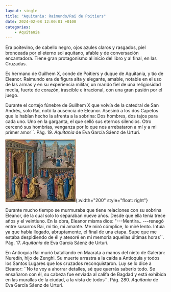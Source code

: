```yaml
---
layout: single
title: "Aquitania: Raimundo/Rai de Poitiers"
date: 2024-02-08 12:00:01 +0100
categories: 
    - Aquitania
---
```

Era poitevino, de cabello negro, ojos azules claros y rasgados, piel
bronceada por el eterno sol aquitano, afable y de conversación
encantadora. Tiene gran protagonismo al inicio del libro y al final, en las Cruzadas.


Es hermano de Guilhem X, conde de Poitiers y duque de Aquitania, y tío de Eleanor. Raimundo era de figura alta y elegante, amable, notable en el uso de las armas y en su experiencia militar, un marido fiel de una religiosidad media, fuerte de corazón, irascible e irracional, con una gran pasión por el juego.


Durante el cortejo fúnebre de Guilhem X que volvía de la catedral de San Andrés, solo Rai, notó la ausencia de Eleanor. Asesinó a los dos Capetos que le habían hecho la afrenta a la sobrina: Dos hombres, dos
tajos para cada uno. Uno en la garganta, el que selló sus eternos
silencios. Otro cercenó sus hombrías, venganza por lo que nos
arrebataron a mí y a mi primer amor´´. Pág. 19. *Aquitania* de Eva
García Sáenz de Urturi.

![alt text](../assets/img/Raimundo.jpg){:width="200" style="float: right"} 
 

Durante mucho tiempo se murmuraba que
tiene relaciones con su sobrina Eleanor, de la cual solo lo separaban
nueve años. Desde que ella tenía trece años y el veintiuno. En la obra, Eleanor misma dice: "---Mentira.. ---renegó entre susurros Rai,
mi tío, mi amante. Me miró cómplice, lo miré lento. Intuía ya que había llegado, abruptamente, el final de una etapa. Supe que me estaba despidiendo de él y atesoré en mi memoria aquellas últimas horas´´.  Pág. 17. *Aquitania* de Eva García Sáenz de Urturi.


En Antioquia Rai murió batallando en Maarata a manos del nieto de
Galerán: Nuredín, hijo de Zenghi. Su muerte arrastra a la caída a
Antioquía y todos los Santos Lugares que los cruzados reconquistaron.
Luy se lo dice a Eleanor: ´´No te voy a ahorrar detalles, sé que
querrás saberlo todo. Se ensañaron con él, su cabeza fue enviada al
califa de Bagdad y está exhibida en las murallas de la ciudad, a la
vista de todos´´. Pág. 280. *Aquitania* de Eva García Sáenz de Urturi.


